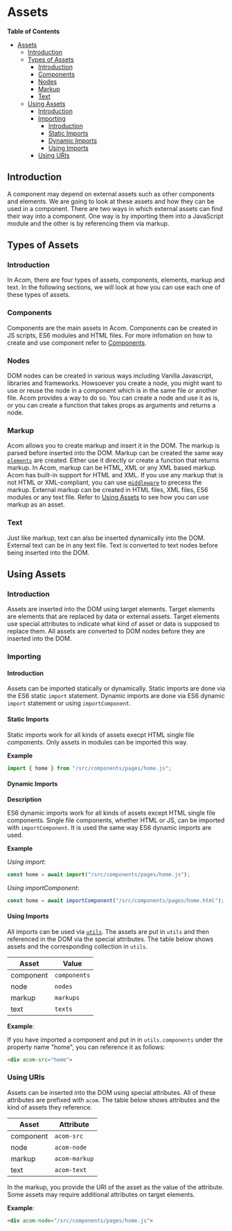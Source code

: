 # Assets

__Table of Contents__

- [Assets](#assets)
  - [Introduction](#introduction)
  - [Types of Assets](#types-of-assets)
    - [Introduction](#introduction-1)
    - [Components](#components)
    - [Nodes](#nodes)
    - [Markup](#markup)
    - [Text](#text)
  - [Using Assets](#using-assets)
    - [Introduction](#introduction-2)
    - [Importing](#importing)
      - [Introduction](#introduction-3)
      - [Static Imports](#static-imports)
      - [Dynamic Imports](#dynamic-imports)
      - [Using Imports](#using-imports)
    - [Using URIs](#using-uris)

## Introduction

A component may depend on external assets such as other components and elements. We are going to look at these assets and how they can be used in a component. There are two ways in which external assets can find their way into a component. One way is by importing them into a JavaScript module and the other is by referencing them via markup.

## Types of Assets

### Introduction

In Acom, there are four types of assets, components, elements, markup and text. In the following sections, we will look at how you can use each one of these types of assets.

### Components

Components are the main assets in Acom. Components can be created in JS scripts, ES6 modules and HTML files. For more infomation on how to create and use component refer to [Components](./components.md).

### Nodes

DOM nodes can be created in various ways including Vanilla Javascript, libraries and frameworks. Howsoever you create a node, you might want to use or reuse the node in a component which is in the same file or another file. Acom provides a way to do so. You can create a node and use it as is, or you can create a function that takes props as arguments and returns a node.

### Markup

Acom allows you to create markup and insert it in the DOM. The markup is parsed before inserted into the DOM. Markup can be created the same way [`elements`](#elements) are created. Either use it directly or create a function that returns markup. In Acom, markup can be HTML, XML or any XML based markup. Acom has built-in support for HTML and XML. If you use any markup that is not HTML or XML-compliant, you can use [`middleware`](./api/create-component/middleware.md) to precess the markup. External markup can be created in HTML files, XML files, ES6 modules or any text file. Refer to [Using Assets](#using-assets) to see how you can use markup as an asset.

### Text

Just like markup, text can also be inserted dynamically into the DOM. External text can be in any text file. Text is converted to text nodes before being inserted into the DOM.

## Using Assets

### Introduction

Assets are inserted into the DOM using target elements. Target elements are elements that are replaced by data or external assets. Target elements use special attributes to indicate what kind of asset or data is supposed to replace them. All assets are converted to DOM nodes before they are inserted into the DOM.

### Importing

#### Introduction

Assets can be imported statically or dynamically. Static imports are done via the ES6 static `import` statement. Dynamic imports are done via ES6 dynamic `import` statement or using `importComponent`.

#### Static Imports

Static imports work for all kinds of assets execpt HTML single file components. Only assets in modules can be imported this way.

__Example__

```javascript
import { home } from "/src/components/pages/home.js";
```

#### Dynamic Imports

__Description__

ES6 dynamic imports work for all kinds of assets except HTML single file components. Single file components, whether HTML or JS, can be imported with `importComponent`. It is used the same way ES6 dynamic imports are used.

__Example__

_Using import_:

```javascript
const home = await import("/src/components/pages/home.js");
```

_Using importComponent_:

```javascript
const home = await importComponent("/src/components/pages/home.html");
```

#### Using Imports

All imports can be used via [`utils`](./api/create-component/utils.md). The assets are put in `utils` and then referenced in the DOM via the special attributes. The table below shows assets and the corresponding collection in `utils`.

Asset     | Value
----------|-----------
component | `components`
node      | `nodes`
markup    | `markups`
text      | `texts`

__Example__:

If you have imported a component and put in in `utils.components` under the property name "home", you can reference it as follows:

```html
<div acom-src="home">
```

### Using URIs

Assets can be inserted into the DOM using special attributes. All of these attributes are prefixed with `acom`. The table below shows attributes and the kind of assets they reference.

Asset     | Attribute
----------|-----------
component | `acom-src`
node      | `acom-node`
markup    | `acom-markup`
text      | `acom-text`

In the markup, you provide the URI of the asset as the value of the attribute. Some assets may require additional attributes on target elements.

__Example__:

```html
<div acom-node="/src/components/pages/home.js">
```
